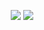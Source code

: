 <p align="center">
  <picture>
    <img style="user-select:none;pointer-events:none;visibility:visible;max-width:100%;" src="https://github-readme-streak-stats.herokuapp.com?user=ebubekirgungor&theme=dark">
  </picture>
  <picture>
    <img style="user-select:none;pointer-events:none;visibility:visible;max-width:100%;" src="https://github-readme-stats.vercel.app/api/top-langs/?username=ebubekirgungor&layout=compact&theme=dark&langs_count=6&hide=php,blade">
  </picture>
</p>
